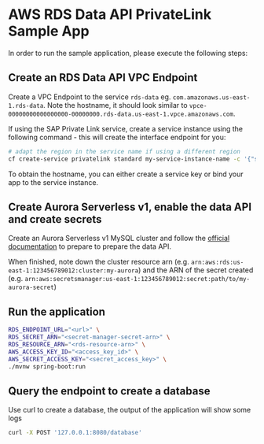 # AWS RDS Data API PrivateLink Sample App

In order to run the sample application, please execute the following steps:

## Create an RDS Data API VPC Endpoint
Create a VPC Endpoint to the service `rds-data` eg. `com.amazonaws.us-east-1.rds-data`.
Note the hostname, it should look similar to `vpce-00000000000000000-00000000.rds-data.us-east-1.vpce.amazonaws.com`.

If using the SAP Private Link service, create a service instance using the following command - this will create the interface endpoint for you:
```bash 
# adapt the region in the service name if using a different region
cf create-service privatelink standard my-service-instance-name -c '{"serviceName": "com.amazonaws.eu-central-1.rds-data"}'
```

To obtain the hostname, you can either create a service key or bind your app to the service instance.

## Create Aurora Serverless v1, enable the data API and create secrets
Create an Aurora Serverless v1 MySQL cluster and follow the [official documentation](https://docs.aws.amazon.com/AmazonRDS/latest/AuroraUserGuide/data-api.html#data-api.access) to prepare 
to prepare the data API.

When finished, note down the cluster resource arn (e.g. `arn:aws:rds:us-east-1:123456789012:cluster:my-aurora`) 
and the ARN of the secret created (e.g. `arn:aws:secretsmanager:us-east-1:123456789012:secret:path/to/my-aurora-secret`)

## Run the application

```bash
RDS_ENDPOINT_URL="<url>" \
RDS_SECRET_ARN="<secret-manager-secret-arn>" \
RDS_RESOURCE_ARN="<rds-resource-arn>" \
AWS_ACCESS_KEY_ID="<access_key_id>" \
AWS_SECRET_ACCESS_KEY="<secret_access_key>" \
./mvnw spring-boot:run
```

## Query the endpoint to create a database
Use curl to create a database, the output of the application will show some logs
```bash
curl -X POST '127.0.0.1:8080/database'
```